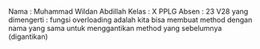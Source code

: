 Nama : Muhammad Wildan Abdillah 
Kelas : X PPLG
Absen : 23
V28 
yang dimengerti : 
fungsi overloading adalah kita bisa membuat method dengan nama yang sama untuk menggantikan method yang sebelumnya (digantikan)
